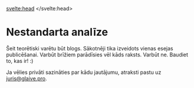 <svelte:head>
	<title>Nestandarta analīze</title>
	<meta name="description" content="Šeit mēs runāsim par bezgalīgi maziem un bezgalīgi lieliem lielumiem. Kā pie īstiem vīriem. Kā Leibnics nevis Veierštrāss.">
</svelte:head>

# Nestandarta analīze

Šeit teorētiski varētu būt blogs. Sākotnēji tika izveidots vienas esejas
publicēšanai. Varbūt brīžiem parādīsies vēl kāds raksts. Varbūt ne. Baudiet
to, kas ir! :)

Ja vēlies privāti sazināties par kādu jautājumu, atraksti pastu uz
[juris@glaive.pro](mailto:juris@glaive.pro).
